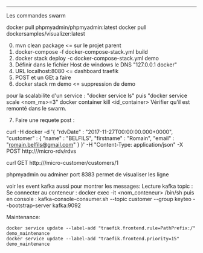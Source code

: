 ---
Les commandes swarm

docker pull phpmyadmin/phpmyadmin:latest 
docker pull dockersamples/visualizer:latest

0) mvn clean package <= sur le projet parent
1) docker-compose -f docker-compose-stack.yml build
2) docker stack deploy -c docker-compose-stack.yml demo
3) Définir dans le fichier Host de windows le DNS "127.0.0.1 docker"
4) URL localhost:8080 <= dashboard traefik
5) POST et un GEt a faire
6) docker stack rm demo <= suppression de demo

pour la scalabilite d'un service : "docker service ls" puis "docker service scale <nom_ms>=3"
docker container kill <id_container>
Vérifier qu'il est remonté dans le swarm.


7) Faire une requete post :


curl -H docker -d '{
  "rdvDate" : "2017-11-27T00:00:00.000+0000",
    "customer" : {
        "name" : "BELFILS",
          "firstname" : "Romain",
            "email" : "romain.belfils@gmail.com"
    }
}' -H "Content-Type: application/json" -X POST http://<url>/micro-rdv/rdvs

curl GET http://<url>/micro-customer/customers/1

phpmyadmin ou adminer port 8383 permet de visualiser les ligne

voir les event kafka aussi pour montrer les messages:
  Lecture kafka topic : 
	Se connecter au conteneur :
		docker exec -it <nom_conteneur> /bin/sh
	puis en console :
		kafka-console-consumer.sh --topic customer --group keyteo --bootstrap-server kafka:9092

Maintenance: 

	docker service update --label-add "traefik.frontend.rule=PathPrefix:/" demo_maintenance
	docker service update --label-add "traefik.frontend.priority=15" demo_maintenance
